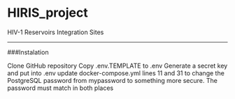 # HIRIS_project
HIV-1 Reservoirs Integration Sites 

---

###Instalation

Clone GitHub repository
Copy .env.TEMPLATE to .env
Generate a secret key and put into .env
update docker-compose.yml lines 11 and 31 to change the PostgreSQL password from mypassword to something more secure.  The password must match in both places

